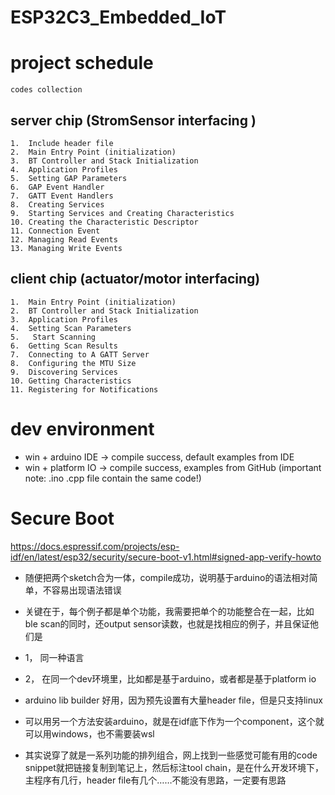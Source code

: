 # ESP32C3_Embedded_IoT

# project schedule 

```
codes collection
```

## server chip (StromSensor interfacing )
```
1.	Include header file
2.	Main Entry Point (initialization)
3.	BT Controller and Stack Initialization
4.	Application Profiles
5.	Setting GAP Parameters
6.	GAP Event Handler
7.	GATT Event Handlers
8.	Creating Services
9.	Starting Services and Creating Characteristics
10.	Creating the Characteristic Descriptor
11.	Connection Event
12.	Managing Read Events
13.	Managing Write Events
```

## client chip (actuator/motor interfacing)
```
1.	Main Entry Point (initialization)
2.	BT Controller and Stack Initialization
3.	Application Profiles
4.	Setting Scan Parameters 
5.	 Start Scanning
6.	Getting Scan Results
7.	Connecting to A GATT Server
8.	Configuring the MTU Size
9.	Discovering Services
10.	Getting Characteristics
11.	Registering for Notifications
```



# dev environment
* win + arduino IDE  -> compile success, default examples from IDE
* win + platform IO  -> compile success, examples from GitHub (important note: .ino .cpp file contain the same code!)


# Secure Boot
https://docs.espressif.com/projects/esp-idf/en/latest/esp32/security/secure-boot-v1.html#signed-app-verify-howto

* 随便把两个sketch合为一体，compile成功，说明基于arduino的语法相对简单，不容易出现语法错误
* 关键在于，每个例子都是单个功能，我需要把单个的功能整合在一起，比如ble scan的同时，还output sensor读数，也就是找相应的例子，并且保证他们是
* 1， 同一种语言
* 2， 在同一个dev环境里，比如都是基于arduino，或者都是基于platform io




* arduino lib builder 好用，因为预先设置有大量header file，但是只支持linux
* 可以用另一个方法安装arduino，就是在idf底下作为一个component，这个就可以用windows，也不需要装wsl
* 其实说穿了就是一系列功能的排列组合，网上找到一些感觉可能有用的code snippet就把链接复制到笔记上，然后标注tool chain，是在什么开发环境下，主程序有几行，header file有几个……不能没有思路，一定要有思路
